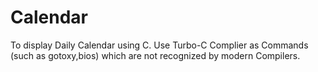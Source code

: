 # Calendar
To display Daily Calendar using C.
Use Turbo-C Complier as Commands (such as gotoxy,bios) which are not recognized by modern Compilers.
